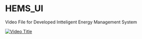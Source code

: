 # HEMS_UI
Video File for Developed Intteligent Energy Management System



[![Video Title](https://img.youtube.com/vi/VIDEO_ID/0.jpg)]([https://www.youtube.com/watch?v=VIDEO_ID](https://youtu.be/o3UrxQO1nyc))
